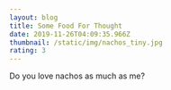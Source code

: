 ```yaml
---
layout: blog
title: Some Food For Thought
date: 2019-11-26T04:09:35.966Z
thumbnail: /static/img/nachos_tiny.jpg
rating: 3
---
```

Do you love nachos as much as me?
